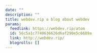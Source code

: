 ```yaml
---
date: ""
description: ""
title: webdev.rip a blog about webdev
params:
  feedlink: https://webdev.rip/atom
  id: 56c5a1c7740636626d6af290e5c6689a
  link: http://webdev.rip/
  blogrolls: []
---
```

